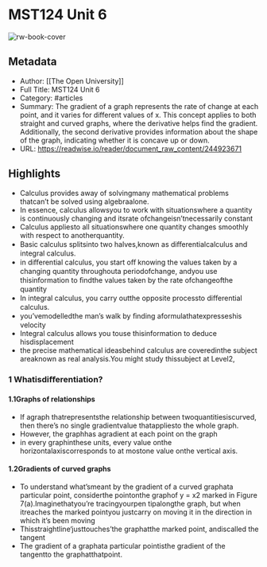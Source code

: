 # MST124 Unit 6

![rw-book-cover](https://readwise-assets.s3.amazonaws.com/media/reader/parsed_document_assets/244923671/y6cBFx4EyXtqKG2t7quoG5SIF7iRkrQEbnaJDv33ai8-cove_9dZXDX1.png)

## Metadata
- Author: [[The Open University]]
- Full Title: MST124 Unit 6
- Category: #articles
- Summary: The gradient of a graph represents the rate of change at each point, and it varies for different values of x. This concept applies to both straight and curved graphs, where the derivative helps find the gradient. Additionally, the second derivative provides information about the shape of the graph, indicating whether it is concave up or down.
- URL: https://readwise.io/reader/document_raw_content/244923671

## Highlights
- Calculus provides away of solvingmany mathematical problems thatcan’t be solved using algebraalone.
- In essence, calculus allowsyou to work with situationswhere a quantity is continuously changing and itsrate ofchangeisn’tnecessarily constant
- Calculus appliesto all situationswhere one quantity changes smoothly with respect to anotherquantity.
- Basic calculus splitsinto two halves,known as diﬀerentialcalculus and integral calculus.
- in diﬀerential calculus, you start oﬀ knowing the values taken by a changing quantity throughouta periodofchange, andyou use thisinformation to ﬁndthe values taken by the rate ofchangeofthe quantity
- In integral calculus, you carry outthe opposite processto diﬀerential calculus.
- you’vemodelledthe man’s walk by ﬁnding aformulathatexpresseshis velocity
- Integral calculus allows you touse thisinformation to deduce hisdisplacement
- the precise mathematical ideasbehind calculus are coveredinthe subject areaknown as real analysis.You might study thissubject at Level2,
### 1 Whatisdiﬀerentiation?
#### 1.1Graphs of relationships
- If agraph thatrepresentsthe relationship between twoquantitiesiscurved, then there’s no single gradientvalue thatappliesto the whole graph.
- However, the graphhas agradient at each point on the graph
- in every graphinthese units, every value onthe horizontalaxiscorresponds to at mostone value onthe vertical axis.
#### 1.2Gradients of curved graphs
- To understand what’smeant by the gradient of a curved graphata particular point, considerthe pointonthe graphof y = x2 marked in Figure 7(a).Imaginethatyou’re tracingyourpen tipalongthe graph, but when itreaches the marked pointyou justcarry on moving it in the direction in which it’s been moving
- Thisstraightline‘justtouches’the graphatthe marked point, andiscalled the tangent
- The gradient of a graphata particular pointisthe gradient of the tangentto the graphatthatpoint.

